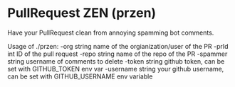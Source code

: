 # PullRequest ZEN (przen)

Have your PullRequest clean from annoying spamming bot comments.

Usage of ./przen:
  -org string
        name of the orgianization/user of the PR
  -prId int
        ID of the pull request
  -repo string
        name of the repo of the PR
  -spammer string
        username of comments to delete
  -token string
        github token, can be set with GITHUB_TOKEN env var
  -username string
        your github username, can be set with GITHUB_USERNAME env variable
